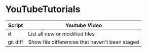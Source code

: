 # YouTubeTutorials


| Script | Youtube Video |
| --- | --- |
| d | List all new or modified files |
| git diff | Show file differences that haven't been staged |
